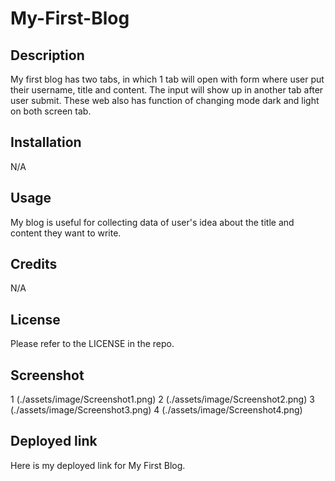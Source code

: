 # My-First-Blog

## Description
My first blog has two tabs, in which 1 tab will open with form where user put their username, title and content. The input will show up in another tab after user submit. These web also has function of changing mode
dark and light on both screen tab.

## Installation

N/A

## Usage
My blog is useful for collecting data of user's idea about the title and content they want to write.


## Credits

N/A

## License

Please refer to the LICENSE in the repo.

## Screenshot
1 (./assets/image/Screenshot1.png)
2 (./assets/image/Screenshot2.png)
3 (./assets/image/Screenshot3.png)
4 (./assets/image/Screenshot4.png)



## Deployed link
Here is my deployed link for My First Blog.
